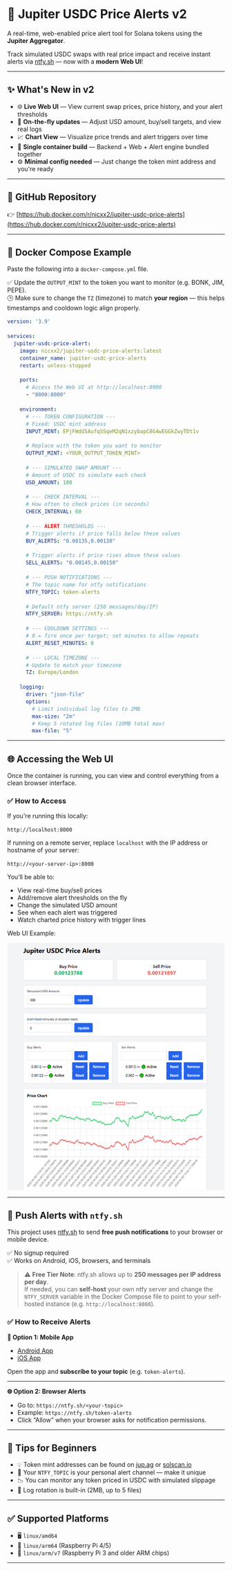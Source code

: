 # 🚀 Jupiter USDC Price Alerts v2

A real-time, web-enabled price alert tool for Solana tokens using the **Jupiter Aggregator**.

Track simulated USDC swaps with real price impact and receive instant alerts via [ntfy.sh](https://ntfy.sh) — now with a **modern Web UI**!

---

## ✨ What's New in v2

- 🌐 **Live Web UI** — View current swap prices, price history, and your alert thresholds  
- 🧠 **On-the-fly updates** — Adjust USD amount, buy/sell targets, and view real logs  
- 📈 **Chart View** — Visualize price trends and alert triggers over time  
- 🐳 **Single container build** — Backend + Web + Alert engine bundled together  
- ⚙️ **Minimal config needed** — Just change the token mint address and you're ready  

---

## 🔗 GitHub Repository

👉 [https://hub.docker.com/r/nicxx2/jupiter-usdc-price-alerts](https://hub.docker.com/r/nicxx2/jupiter-usdc-price-alerts)

---

## 🐳 Docker Compose Example

Paste the following into a `docker-compose.yml` file.

✅ Update the `OUTPUT_MINT` to the token you want to monitor (e.g. BONK, JIM, PEPE).  
🕒 Make sure to change the `TZ` (timezone) to match **your region** — this helps timestamps and cooldown logic align properly.

```yaml
version: '3.9'

services:
  jupiter-usdc-price-alert:
    image: nicxx2/jupiter-usdc-price-alerts:latest
    container_name: jupiter-usdc-price-alerts
    restart: unless-stopped

    ports:
      # Access the Web UI at http://localhost:8000
      - "8000:8000"

    environment:
      # --- TOKEN CONFIGURATION ---
      # Fixed: USDC mint address
      INPUT_MINT: EPjFWdd5AufqSSqeM2qN1xzybapC8G4wEGGkZwyTDt1v

      # Replace with the token you want to monitor
      OUTPUT_MINT: <YOUR_OUTPUT_TOKEN_MINT>

      # --- SIMULATED SWAP AMOUNT ---
      # Amount of USDC to simulate each check
      USD_AMOUNT: 100

      # --- CHECK INTERVAL ---
      # How often to check prices (in seconds)
      CHECK_INTERVAL: 60

      # --- ALERT THRESHOLDS ---
      # Trigger alerts if price falls below these values
      BUY_ALERTS: "0.00135,0.00130"

      # Trigger alerts if price rises above these values
      SELL_ALERTS: "0.00145,0.00150"

      # --- PUSH NOTIFICATIONS ---
      # The topic name for ntfy notifications
      NTFY_TOPIC: token-alerts

      # Default ntfy server (250 messages/day/IP)
      NTFY_SERVER: https://ntfy.sh

      # --- COOLDOWN SETTINGS ---
      # 0 = fire once per target; set minutes to allow repeats
      ALERT_RESET_MINUTES: 0

      # --- LOCAL TIMEZONE ---
      # Update to match your timezone
      TZ: Europe/London

    logging:
      driver: "json-file"
      options:
        # Limit individual log files to 2MB
        max-size: "2m"
        # Keep 5 rotated log files (10MB total max)
        max-file: "5"
```

---
## 🌐 Accessing the Web UI

Once the container is running, you can view and control everything from a clean browser interface.

### ✅ How to Access

If you're running this locally:

`http://localhost:8000`



If running on a remote server, replace `localhost` with the IP address or hostname of your server:

`http://<your-server-ip>:8000`



You’ll be able to:

- View real-time buy/sell prices
- Add/remove alert thresholds on the fly
- Change the simulated USD amount
- See when each alert was triggered
- Watch charted price history with trigger lines


Web UI Example:

![Web UI Screenshot](https://github.com/Nicxx2/jupiter-usdc-price-alerts/blob/main/Jupiter_USDC_Price_Alert_Web_UI.png)


---
## 📲 Push Alerts with `ntfy.sh`

This project uses [ntfy.sh](https://ntfy.sh) to send **free push notifications** to your browser or mobile device.

✅ No signup required  
✅ Works on Android, iOS, browsers, and terminals

> ⚠️ **Free Tier Note**: ntfy.sh allows up to **250 messages per IP address per day**.  
> If needed, you can **self-host** your own ntfy server and change the `NTFY_SERVER` variable in the Docker Compose file to point to your self-hosted instance (e.g. `http://localhost:8080`).

### ✅ How to Receive Alerts

**📱 Option 1: Mobile App**
- [Android App](https://play.google.com/store/apps/details?id=io.heckel.ntfy)
- [iOS App](https://apps.apple.com/us/app/ntfy/id1625396347)

Open the app and **subscribe to your topic** (e.g. `token-alerts`).

---

**🌐 Option 2: Browser Alerts**
- Go to: `https://ntfy.sh/<your-topic>`
- Example: `https://ntfy.sh/token-alerts`
- Click “Allow” when your browser asks for notification permissions.

---

## 🧠 Tips for Beginners

- 💡 Token mint addresses can be found on [jup.ag](https://jup.ag) or [solscan.io](https://solscan.io)  
- 🔐 Your `NTFY_TOPIC` is your personal alert channel — make it unique  
- 📉 You can monitor any token priced in USDC with simulated slippage  
- 🧼 Log rotation is built-in (2MB, up to 5 files)

---

## ✅ Supported Platforms

- 🖥️ `linux/amd64`  
- 🍓 `linux/arm64` (Raspberry Pi 4/5)  
- 🧲 `linux/arm/v7` (Raspberry Pi 3 and older ARM chips)

---
